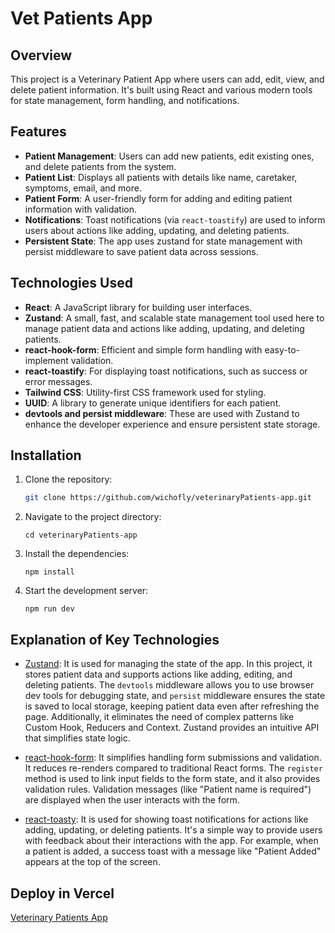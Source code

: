 # Vet Patients App

## Overview

This project is a Veterinary Patient App where users can add, edit, view, and delete patient information. It's built using React and various modern tools for state management, form handling, and notifications.

## Features

- **Patient Management**: Users can add new patients, edit existing ones, and delete patients from the system.
- **Patient List**: Displays all patients with details like name, caretaker, symptoms, email, and more.
- **Patient Form**: A user-friendly form for adding and editing patient information with validation.
- **Notifications**: Toast notifications (via `react-toastify`) are used to inform users about actions like adding, updating, and deleting patients.
- **Persistent State**: The app uses zustand for state management with persist middleware to save patient data across sessions.

## Technologies Used

- **React**: A JavaScript library for building user interfaces.
- **Zustand**: A small, fast, and scalable state management tool used here to manage patient data and actions like adding, updating, and deleting patients.
- **react-hook-form**: Efficient and simple form handling with easy-to-implement validation.
- **react-toastify**: For displaying toast notifications, such as success or error messages.
- **Tailwind CSS**: Utility-first CSS framework used for styling.
- **UUID**: A library to generate unique identifiers for each patient.
- **devtools and persist middleware**: These are used with Zustand to enhance the developer experience and ensure persistent state storage.

## Installation

1. Clone the repository:

   ```bash
   git clone https://github.com/wichofly/veterinaryPatients-app.git
   ```

2. Navigate to the project directory:

   ```
   cd veterinaryPatients-app
   ```

3. Install the dependencies:

   ```
   npm install
   ```

4. Start the development server:

   ```
   npm run dev
   ```

## Explanation of Key Technologies

- [Zustand](https://www.npmjs.com/package/zustand#typescript-usage):
  It is used for managing the state of the app. In this project, it stores patient data and supports actions like adding, editing, and deleting patients. The `devtools` middleware allows you to use browser dev tools for debugging state, and `persist` middleware ensures the state is saved to local storage, keeping patient data even after refreshing the page. Additionally, it eliminates the need of complex patterns like Custom Hook, Reducers and Context. Zustand provides an intuitive API that simplifies state logic.

- [react-hook-form](https://www.react-hook-form.com/):
  It simplifies handling form submissions and validation. It reduces re-renders compared to traditional React forms. The `register` method is used to link input fields to the form state, and it also provides validation rules. Validation messages (like "Patient name is required") are displayed when the user interacts with the form.

- [react-toasty](https://www.npmjs.com/package/react-toastify):
  It is used for showing toast notifications for actions like adding, updating, or deleting patients. It's a simple way to provide users with feedback about their interactions with the app. For example, when a patient is added, a success toast with a message like "Patient Added" appears at the top of the screen.

## Deploy in Vercel

[Veterinary Patients App](https://veterinary-patients-app.vercel.app/)
